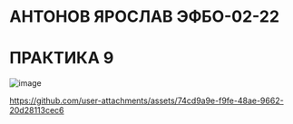 # АНТОНОВ ЯРОСЛАВ ЭФБО-02-22
# ПРАКТИКА 9

![image](https://github.com/user-attachments/assets/a0bb17c5-62e8-4ad8-bcda-cc935294a0f5)

https://github.com/user-attachments/assets/74cd9a9e-f9fe-48ae-9662-20d28113cec6

